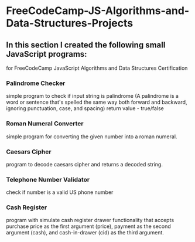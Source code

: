 # FreeCodeCamp-JS-Algorithms-and-Data-Structures-Projects

## In this section I created the following small JavaScript programs:
for FreeCodeCamp JavaScript Algorithms and Data Structures Certification

### Palindrome Checker
simple program to check if input string is palindrome
(A palindrome is a word or sentence that's spelled the same way both forward and backward, ignoring punctuation, case, and spacing)
return value - true/false

### Roman Numeral Converter
simple program for converting the given number into a roman numeral.

### Caesars Cipher
program to decode caesars cipher and returns a decoded string.

### Telephone Number Validator
check if number is a valid US phone number

### Cash Register
program with simulate cash register drawer functionality
that accepts purchase price as the first argument (price), 
payment as the second argument (cash), 
and cash-in-drawer (cid) as the third argument.
